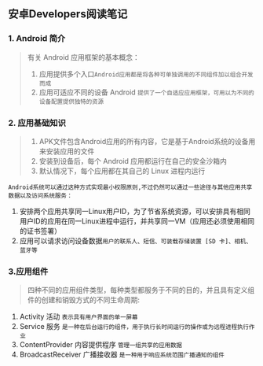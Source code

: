 ## 安卓Developers阅读笔记
### 1. Android 简介
> 有关 Android 应用框架的基本概念：
> 1. 应用提供多个入口`Android应用都是将各种可单独调用的不同组件加以组合开发而成`
> 2. 应用可适应不同的设备
>  Android `提供了一个自适应应用框架，可用以为不同的设备配置提供独特的资源`

### 2. 应用基础知识
> 1. APK文件包含Android应用的所有内容，它是基于Android系统的设备用来安装应用的文件
> 2. 安装到设备后，每个 Android 应用都运行在自己的安全沙箱内
> 3. 默认情况下，每个应用都在其自己的 Linux 进程内运行

 `Android系统可以通过这种方式实现最小权限原则,不过仍然可以通过一些途径与其他应用共享数据以及访问系统服务：`
 1. 安排两个应用共享同一Linux用户ID，为了节省系统资源，可以安排具有相同用户ID的应用在同一Linux进程中运行，并共享同一VM（应用还必须使用相同的证书签署）
 2. 应用可以请求访问设备数据`用户的联系人、短信、可装载存储装置 [SD 卡]、相机、蓝牙等`

### 3.应用组件
> 四种不同的应用组件类型，每种类型都服务于不同的目的，并且具有定义组件的创建和销毁方式的不同生命周期:
1. Activity 活动 `表示具有用户界面的单一屏幕`
2. Service 服务 `是一种在后台运行的组件，用于执行长时间运行的操作或为远程进程执行作业`
3. ContentProvider 内容提供程序 `管理一组共享的应用数据`
4. BroadcastReceiver 广播接收器 `是一种用于响应系统范围广播通知的组件`
